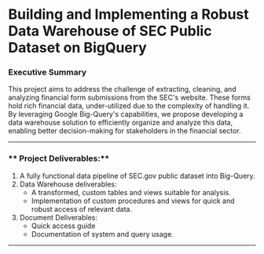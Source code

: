 

# **Building and Implementing a Robust Data Warehouse of SEC Public Dataset on BigQuery**

### **Executive Summary**
This project aims to address the challenge of extracting, cleaning, and analyzing financial form submissions from the SEC's website. These forms hold rich financial data, under-utilized due to the complexity of handling it. By leveraging Google Big-Query's capabilities, we propose developing a data warehouse solution to efficiently organize and analyze this data, enabling better decision-making for stakeholders in the financial sector.

---

### ** Project Deliverables:**	
1.	 A fully functional data pipeline of SEC.gov public dataset into Big-Query.
2.	Data Warehouse deliverables:
    -   A transformed, custom tables and views suitable for analysis.
    -   Implementation of custom procedures and views for quick and robust access of relevant data.
3.	Document Deliverables:
    -   Quick access guide
    -   Documentation of system and query usage.

---
